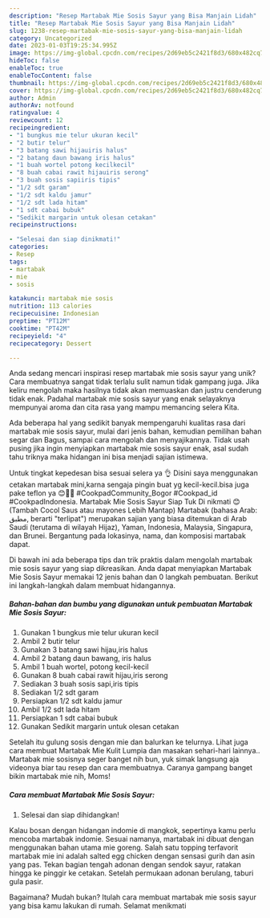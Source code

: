 ```yaml
---
description: "Resep Martabak Mie Sosis Sayur yang Bisa Manjain Lidah"
title: "Resep Martabak Mie Sosis Sayur yang Bisa Manjain Lidah"
slug: 1238-resep-martabak-mie-sosis-sayur-yang-bisa-manjain-lidah
category: Uncategorized
date: 2023-01-03T19:25:34.995Z
image: https://img-global.cpcdn.com/recipes/2d69eb5c2421f8d3/680x482cq70/martabak-mie-sosis-sayur-foto-resep-utama.jpg
hideToc: false
enableToc: true
enableTocContent: false
thumbnail: https://img-global.cpcdn.com/recipes/2d69eb5c2421f8d3/680x482cq70/martabak-mie-sosis-sayur-foto-resep-utama.jpg
cover: https://img-global.cpcdn.com/recipes/2d69eb5c2421f8d3/680x482cq70/martabak-mie-sosis-sayur-foto-resep-utama.jpg
author: Admin
authorAv: notfound
ratingvalue: 4
reviewcount: 12
recipeingredient:
- "1 bungkus mie telur ukuran kecil"
- "2 butir telur"
- "3 batang sawi hijauiris halus"
- "2 batang daun bawang iris halus"
- "1 buah wortel potong kecilkecil"
- "8 buah cabai rawit hijauiris serong"
- "3 buah sosis sapiiris tipis"
- "1/2 sdt garam"
- "1/2 sdt kaldu jamur"
- "1/2 sdt lada hitam"
- "1 sdt cabai bubuk"
- "Sedikit margarin untuk olesan cetakan"
recipeinstructions:

- "Selesai dan siap dinikmati!"
categories:
- Resep
tags:
- martabak
- mie
- sosis

katakunci: martabak mie sosis 
nutrition: 113 calories
recipecuisine: Indonesian
preptime: "PT12M"
cooktime: "PT42M"
recipeyield: "4"
recipecategory: Dessert

---
```





Anda sedang mencari inspirasi resep martabak mie sosis sayur yang unik? Cara membuatnya sangat tidak terlalu sulit namun tidak gampang juga. Jika keliru mengolah maka hasilnya tidak akan memuaskan dan justru cenderung tidak enak. Padahal martabak mie sosis sayur yang enak selayaknya mempunyai aroma dan cita rasa yang mampu memancing selera Kita.





Ada beberapa hal yang sedikit banyak mempengaruhi kualitas rasa dari martabak mie sosis sayur, mulai dari jenis bahan, kemudian pemilihan bahan segar dan Bagus, sampai cara mengolah dan menyajikannya. Tidak usah pusing jika ingin menyiapkan martabak mie sosis sayur enak,      asal sudah tahu triknya maka hidangan ini bisa menjadi sajian istimewa.














Untuk tingkat kepedesan bisa sesuai selera ya 👌 Disini saya menggunakan cetakan martabak mini,karna sengaja pingin buat yg kecil-kecil.bisa juga pake teflon ya 😊🤗🤗 #CookpadCommunity_Bogor #Cookpad_id #CookpadIndonesia. Martabak Mie Sosis Sayur Siap Tuk Di nikmati 😊 (Tambah Cocol Saus atau mayones Lebih Mantap) Martabak (bahasa Arab: مطبق, berarti &#34;terlipat&#34;) merupakan sajian yang biasa ditemukan di Arab Saudi (terutama di wilayah Hijaz), Yaman, Indonesia, Malaysia, Singapura, dan Brunei. Bergantung pada lokasinya, nama, dan komposisi martabak dapat.






Di bawah ini ada beberapa tips dan trik praktis dalam mengolah martabak mie sosis sayur yang siap dikreasikan. Anda dapat menyiapkan Martabak Mie Sosis Sayur memakai 12 jenis bahan dan 0 langkah pembuatan. Berikut ini langkah-langkah dalam membuat hidangannya.

<!--inarticleads1-->

##### Bahan-bahan dan bumbu yang digunakan untuk pembuatan Martabak Mie Sosis Sayur:

1. Gunakan 1 bungkus mie telur ukuran kecil
1. Ambil 2 butir telur
1. Gunakan 3 batang sawi hijau,iris halus
1. Ambil 2 batang daun bawang, iris halus
1. Ambil 1 buah wortel, potong kecil-kecil
1. Gunakan 8 buah cabai rawit hijau,iris serong
1. Sediakan 3 buah sosis sapi,iris tipis
1. Sediakan 1/2 sdt garam
1. Persiapkan 1/2 sdt kaldu jamur
1. Ambil 1/2 sdt lada hitam
1. Persiapkan 1 sdt cabai bubuk
1. Gunakan Sedikit margarin untuk olesan cetakan


Setelah itu gulung sosis dengan mie dan balurkan ke telurnya. Lihat juga cara membuat Martabak Mie Kulit Lumpia dan masakan sehari-hari lainnya.. Martabak mie sosisnya seger banget nih bun, yuk simak langsung aja videonya biar tau resep dan cara membuatnya. Caranya gampang banget bikin martabak mie nih, Moms! 

<!--inarticleads2-->

##### Cara membuat Martabak Mie Sosis Sayur:


1. Selesai dan siap dihidangkan!

Kalau bosan dengan hidangan indomie di mangkok, sepertinya kamu perlu mencoba martabak indomie. Sesuai namanya, martabak ini dibuat dengan menggunakan bahan utama mie goreng. Salah satu topping terfavorit martabak mie ini adalah salted egg chicken dengan sensasi gurih dan asin yang pas. Tekan bagian tengah adonan dengan sendok sayur, ratakan hingga ke pinggir ke cetakan. Setelah permukaan adonan berulang, taburi gula pasir. 

Bagaimana? Mudah bukan? Itulah cara membuat martabak mie sosis sayur yang bisa kamu lakukan di rumah. Selamat menikmati
